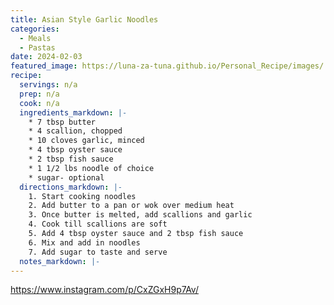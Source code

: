 ```yaml
---
title: Asian Style Garlic Noodles
categories: 
  - Meals
  - Pastas
date: 2024-02-03 
featured_image: https://luna-za-tuna.github.io/Personal_Recipe/images/
recipe:
  servings: n/a
  prep: n/a
  cook: n/a
  ingredients_markdown: |-
    * 7 tbsp butter
    * 4 scallion, chopped
    * 10 cloves garlic, minced
    * 4 tbsp oyster sauce
    * 2 tbsp fish sauce
    * 1 1/2 lbs noodle of choice
    * sugar- optional
  directions_markdown: |-
    1. Start cooking noodles 
    2. Add butter to a pan or wok over medium heat
    3. Once butter is melted, add scallions and garlic
    4. Cook till scallions are soft
    5. Add 4 tbsp oyster sauce and 2 tbsp fish sauce
    6. Mix and add in noodles
    7. Add sugar to taste and serve
  notes_markdown: |-
---
```

https://www.instagram.com/p/CxZGxH9p7Av/